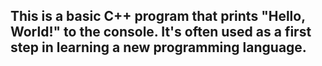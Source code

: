 ## This is a basic C++ program that prints "Hello, World!" to the console. It's often used as a first step in learning a new programming language.


